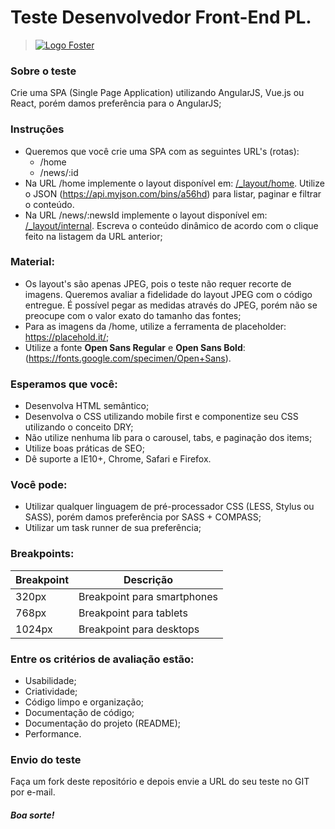 # **Teste Desenvolvedor Front-End PL.**  

> [![Logo Foster](http://www.foster.com.br/images/logo-foster-home.png)](http://www.foster.com.br/)

### Sobre o teste
Crie uma SPA (Single Page Application) utilizando AngularJS, Vue.js ou React, porém damos preferência para o AngularJS;

### Instruções
- Queremos que você crie uma SPA com as seguintes URL's (rotas):
	+ /home
	+ /news/:id
- Na URL /home implemente o layout disponível em: [/_layout/home](/_layout/home). Utilize o JSON (https://api.myjson.com/bins/a56hd) para listar, paginar e filtrar o conteúdo.
- Na URL /news/:newsId implemente o layout disponível em: [/_layout/internal](/_layout/internal). Escreva o conteúdo dinâmico de acordo com o clique feito na listagem da URL anterior;

### Material:
- Os layout's são apenas JPEG, pois o teste não requer recorte de imagens. Queremos avaliar a fidelidade do layout JPEG com o código entregue. É possível pegar as medidas através do JPEG, porém não se preocupe com o valor exato do tamanho das fontes;
- Para as imagens da /home, utilize a ferramenta de placeholder: https://placehold.it/;
- Utilize a fonte **Open Sans Regular** e **Open Sans Bold**: (https://fonts.google.com/specimen/Open+Sans).

### Esperamos que você:
- Desenvolva HTML semântico;
- Desenvolva o CSS utilizando mobile first e componentize seu CSS utilizando o conceito DRY;
- Não utilize nenhuma lib para o carousel, tabs, e paginação dos items;
- Utilize boas práticas de SEO;
- Dê suporte a IE10+, Chrome, Safari e Firefox.

### Você pode:
- Utilizar qualquer linguagem de pré-processador CSS (LESS, Stylus ou SASS), porém damos preferência por SASS + COMPASS;
- Utilizar um task runner de sua preferência;

### Breakpoints:
| Breakpoint | Descrição                    |
|------------|------------------------------|
| 320px      | Breakpoint para smartphones  |
| 768px      | Breakpoint para tablets      |
| 1024px     | Breakpoint para desktops     |

### Entre os critérios de avaliação estão:
- Usabilidade;
- Criatividade;
- Código limpo e organização;
- Documentação de código;
- Documentação do projeto (README);
- Performance.

### Envio do teste
Faça um fork deste repositório e depois envie a URL do seu teste no GIT por e-mail.

##### **Boa sorte!**
